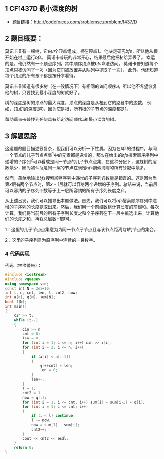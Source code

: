 ## 1 CF1437D 最小深度的树

- 题目链接：http://codeforces.com/problemset/problem/1437/D

## 2 题目概要：

莫诺卡普有一棵树，它由$𝑛$个顶点组成，根在顶点$1$。 他决定研究$bfs$，所以他从根开始在树上运行$bfs$。 莫诺卡普玩的非常开心，结果最后他把树给弄丢了。 幸运的是，他仍然有一个顶点序列，其中顺序顶点被$bfs$算法访问。 莫诺卡普知道每个顶点只被访问了一次（因为它们被放置并从队列中提取了一次）。 此外，他还知道每个顶点的所有孩子都是按升序看待。

莫诺卡普知道有很多树（在一般情况下）有相同的访问顺序$𝑎$，所以他不希望恢复他的树，只要找到最小深度的树就好了。

树的深度是树的顶点的最大深度，顶点的深度是从根到它的路径中的边数。 例如，顶点$1$的深度是$0$，因为它是根，所有根的子节点的深度都是$1$。

帮助莫诺卡普找到任何具有给定访问顺序$𝑎$和最小深度的树。

## 3 解题思路

这道题的题目描述很复杂，但我们可以分析一下性质。因为在$bfs$的过程中，与同一个节点的儿子节点点集$^1$中的元素都是递增的，那么在给出的$bfs$搜索顺序序列中递增的子序列$^2$可以看成是同一节点的儿子节点点集。在这种分配下，这棵树的层数最少，因为被认为是同一层的节点在满足$bfs$搜索规则的所有分配中最多。

然而，简单地输出$bfs$搜索顺序序列中递增的子序列的数量是错误的。这是因为当第$x$层有两个节点时，第$x+1$层就可以容纳两个递增的子序列。总结来说，当前层可以容纳的子序列个数等于上一层所容纳的所有子序列长度之和。

从上述出发，我们可以推导出本题做法。首先，我们可以将$bfs$搜索顺序序列中递增的子序列的长度提取出来。然后，我们用一个前缀数组计算长度的前缀和。每次计算，我们将当前层的所有子序列长度之和个子序列在下一层中挑选出来，计算他们的长度之和，再将总层数$+1$即可。

$1$：这里的儿子节点点集意为为同一节点子节点且与该节点距离为$1$的节点的集合。

$2$：这里的子序列意为原序列中连续的一段数字。

### 4 代码实现

代码（空格警告）：

```cpp
#include <iostream>
#include <queue>
using namespace std;
const int N = 2e5+10;
int t, n, cnt, len, l, cnt2, now;
int a[N], q[N], sum[N];
bool f[N];
int main()
{
    cin >> t;
    while (t--)
    {
        cin >> n;
        cnt = 0;
        len = 0;
        for (int i = 1; i <= n; i++) cin >> a[i];
        for (int i = 2; i <= n; i++)
        {
            if (a[i] < a[i-1])
            {
                q[++cnt] = len;
                len = 0;
            }
            len++;
        }
        l = 1;
        cnt2 = 1;
        now = q[1];
        for (int i = 1; i <= cnt; i++) sum[i] = sum[i-1] + q[i];
        for (int i = 1; i <= cnt; i++)
        {
            if (i < l) continue;
            l += now;
            now = sum[l] - sum[i];
            cnt2++;
        }
        cout << cnt2 << endl;
    }
    return 0;
}
```



